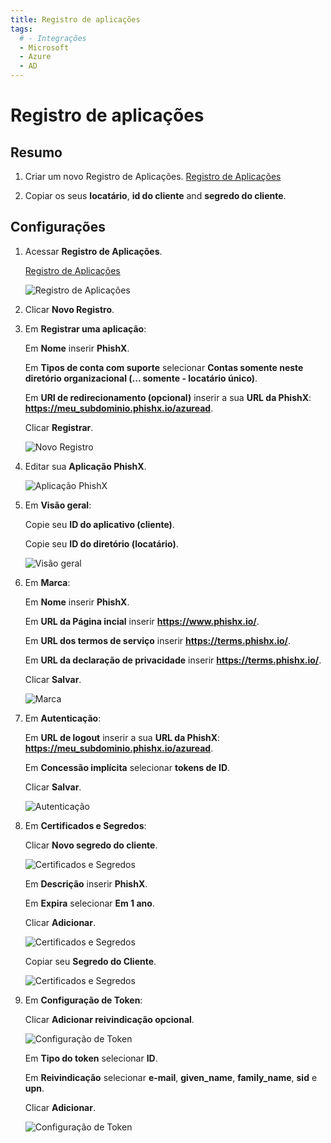 ```yaml
---
title: Registro de aplicações
tags:
  # - Integrações
  - Microsoft
  - Azure
  - AD
---
```


# Registro de aplicações

## Resumo

1. Criar um novo Registro de Aplicações. [Registro de Aplicações](https://portal.azure.com/#blade/Microsoft_AAD_IAM/ActiveDirectoryMenuBlade/RegisteredApps)

2. Copiar os seus **locatário**, **id do cliente** and **segredo do cliente**.

## Configurações

1. Acessar **Registro de Aplicações**.

   [Registro de Aplicações](https://portal.azure.com/#blade/Microsoft_AAD_IAM/ActiveDirectoryMenuBlade/RegisteredApps)

   ![Registro de Aplicações](https://cdn.phishx.io/phishx-docs/images/azure_ad_03.webp)

2. Clicar **Novo Registro**.

3. Em **Registrar uma aplicação**:

   Em **Nome** inserir **PhishX**.

   Em **Tipos de conta com suporte** selecionar **Contas somente neste diretório organizacional (... somente - locatário único)**.

   Em **URI de redirecionamento (opcional)** inserir a sua **URL da PhishX**: **https://meu_subdominio.phishx.io/azuread**.

   Clicar **Registrar**.

   ![Novo Registro](https://cdn.phishx.io/phishx-docs/images/azure_ad_04.webp)

4. Editar sua **Aplicação PhishX**.

   ![Aplicação PhishX](https://cdn.phishx.io/phishx-docs/images/azure_ad_05.webp)

5. Em **Visão geral**:

   Copie seu **ID do aplicativo (cliente)**.

   Copie seu **ID do diretório (locatário)**.

   ![Visão geral](https://cdn.phishx.io/phishx-docs/images/azure_ad_06.webp)

6. Em **Marca**:

   Em **Nome** inserir **PhishX**.

   Em **URL da Página incial** inserir **https://www.phishx.io/**.

   Em **URL dos termos de serviço** inserir **https://terms.phishx.io/**.

   Em **URL da declaração de privacidade** inserir **https://terms.phishx.io/**.

   Clicar **Salvar**.

   ![Marca](https://cdn.phishx.io/phishx-docs/images/azure_ad_07.webp)

7. Em **Autenticação**:

   Em **URL de logout** inserir a sua **URL da PhishX**: **https://meu_subdominio.phishx.io/azuread**.

   Em **Concessão implícita** selecionar **tokens de ID**.

   Clicar **Salvar**.

   ![Autenticação](https://cdn.phishx.io/phishx-docs/images/azure_ad_08.webp)

8. Em **Certificados e Segredos**:

   Clicar **Novo segredo do cliente**.

   ![Certificados e Segredos](https://cdn.phishx.io/phishx-docs/images/azure_ad_09.webp)

   Em **Descrição** inserir **PhishX**.

   Em **Expira** selecionar **Em 1 ano**.

   Clicar **Adicionar**.

   ![Certificados e Segredos](https://cdn.phishx.io/phishx-docs/images/azure_ad_10.webp)

   Copiar seu **Segredo do Cliente**.

   ![Certificados e Segredos](https://cdn.phishx.io/phishx-docs/images/azure_ad_11.webp)

9. Em **Configuração de Token**:

   Clicar **Adicionar reivindicação opcional**.

   ![Configuração de Token](https://cdn.phishx.io/phishx-docs/images/azure_ad_12.webp)

   Em **Tipo do token** selecionar **ID**.

   Em **Reivindicação** selecionar **e-mail**, **given_name**, **family_name**, **sid** e **upn**.

   Clicar **Adicionar**.

   ![Configuração de Token](https://cdn.phishx.io/phishx-docs/images/azure_ad_13.webp)
